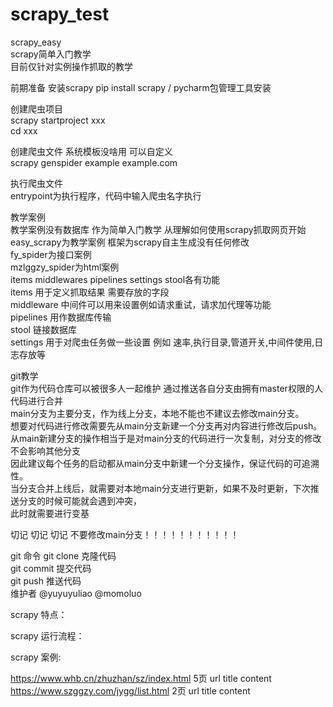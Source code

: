 # scrapy_test  
scrapy_easy  
scrapy简单入门教学  
目前仅针对实例操作抓取的教学  

前期准备
安装scrapy
pip install scrapy / pycharm包管理工具安装  

创建爬虫项目   
scrapy startproject xxx  
cd xxx  

创建爬虫文件 系统模板没啥用 可以自定义   
scrapy genspider example example.com  

执行爬虫文件  
entrypoint为执行程序，代码中输入爬虫名字执行  

教学案例  
教学案例没有数据库  作为简单入门教学 从理解如何使用scrapy抓取网页开始    
easy_scrapy为教学案例 框架为scrapy自主生成没有任何修改  
fy_spider为接口案例  
mzlggzy_spider为html案例  
items middlewares pipelines settings stool各有功能  
items 用于定义抓取结果 需要存放的字段  
middleware 中间件可以用来设置例如请求重试，请求加代理等功能   
pipelines 用作数据库传输  
stool 链接数据库  
settings  用于对爬虫任务做一些设置  例如 速率,执行目录,管道开关,中间件使用,日志存放等  

git教学  
git作为代码仓库可以被很多人一起维护 通过推送各自分支由拥有master权限的人代码进行合并    
main分支为主要分支，作为线上分支，本地不能也不建议去修改main分支。    
想要对代码进行修改需要先从main分支新建一个分支再对内容进行修改后push。     
从main新建分支的操作相当于是对main分支的代码进行一次复制，对分支的修改不会影响其他分支  
因此建议每个任务的启动都从main分支中新建一个分支操作，保证代码的可追溯性。  
当分支合并上线后，就需要对本地main分支进行更新，如果不及时更新，下次推送分支的时候可能就会遇到冲突，    
此时就需要进行变基  

切记 切记 切记 不要修改main分支！！！！！！！！！！！

git 命令
git clone  克隆代码  
git commit 提交代码  
git push 推送代码  
维护者 @yuyuyuliao @momoluo 


scrapy 特点：  


scrapy 运行流程：  


scrapy 案例:    

https://www.whb.cn/zhuzhan/sz/index.html 5页 url title content  
https://www.szggzy.com/jygg/list.html 2页 url title content 


